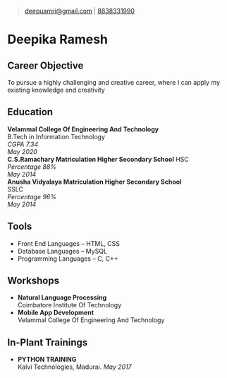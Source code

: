 >[deepuamri@gmail.com](mailto:deepuamri@gmail.com) | 
[8838331990](tel:8838331990)

# Deepika Ramesh
## Career Objective
   To pursue a highly challenging and creative career, where I can apply my existing knowledge and creativity
## Education
**Velammal College Of Engineering And Technology**  
 B.Tech in Information Technology  
*CGPA 7.34*  
*May 2020*  
**C.S.Ramachary Matriculation Higher Secondary School** 
 HSC  
*Percentage 88%*  
*May 2014*   
**Anusha Vidyalaya Matriculation Higher Secondary School**  
 SSLC  
*Percentage 96%*  
*May 2014*   

## Tools
- Front End Languages &ndash; HTML, CSS 
- Database Languages &ndash; MySQL
- Programming Languages &ndash; C, C++

## Workshops
- **Natural Language Processing**  
Coimbatore Institute Of Technology 
- **Mobile App Development**  
Velammal College Of Engineering And Technology

## In-Plant Trainings
- **PYTHON TRAINING**  
Kalvi Technologies, Madurai. 
*May 2017*

